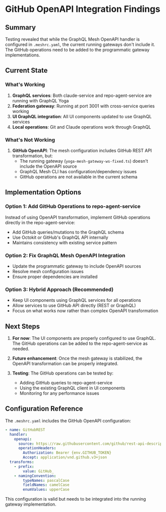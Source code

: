 # GitHub OpenAPI Integration Findings

## Summary
Testing revealed that while the GraphQL Mesh OpenAPI handler is configured in `.meshrc.yaml`, the current running gateways don't include it. The GitHub operations need to be added to the programmatic gateway implementations.

## Current State

### What's Working
1. **GraphQL services**: Both claude-service and repo-agent-service are running with GraphQL Yoga
2. **Federation gateway**: Running at port 3001 with cross-service queries working
3. **UI GraphQL integration**: All UI components updated to use GraphQL services
4. **Local operations**: Git and Claude operations work through GraphQL

### What's Not Working
1. **GitHub OpenAPI**: The mesh configuration includes GitHub REST API transformation, but:
   - The running gateway (`yoga-mesh-gateway-ws-fixed.ts`) doesn't include the OpenAPI source
   - GraphQL Mesh CLI has configuration/dependency issues
   - GitHub operations are not available in the current schema

## Implementation Options

### Option 1: Add GitHub Operations to repo-agent-service
Instead of using OpenAPI transformation, implement GitHub operations directly in the repo-agent-service:
- Add GitHub queries/mutations to the GraphQL schema
- Use Octokit or GitHub's GraphQL API internally
- Maintains consistency with existing service pattern

### Option 2: Fix GraphQL Mesh OpenAPI Integration
- Update the programmatic gateway to include OpenAPI sources
- Resolve mesh configuration issues
- Ensure proper dependencies are installed

### Option 3: Hybrid Approach (Recommended)
- Keep UI components using GraphQL services for all operations
- Allow services to use GitHub API directly (REST or GraphQL)
- Focus on what works now rather than complex OpenAPI transformation

## Next Steps

1. **For now**: The UI components are properly configured to use GraphQL. The GitHub operations can be added to the repo-agent-service as needed.

2. **Future enhancement**: Once the mesh gateway is stabilized, the OpenAPI transformation can be properly integrated.

3. **Testing**: The GitHub operations can be tested by:
   - Adding GitHub queries to repo-agent-service
   - Using the existing GraphQL client in UI components
   - Monitoring for any performance issues

## Configuration Reference

The `.meshrc.yaml` includes the GitHub OpenAPI configuration:
```yaml
- name: GitHubREST
  handler:
    openapi:
      source: https://raw.githubusercontent.com/github/rest-api-description/main/descriptions/api.github.com/api.github.com.json
      operationHeaders:
        Authorization: Bearer {env.GITHUB_TOKEN}
        Accept: application/vnd.github.v3+json
  transforms:
    - prefix:
        value: GitHub_
    - namingConvention:
        typeNames: pascalCase
        fieldNames: camelCase
        enumValues: upperCase
```

This configuration is valid but needs to be integrated into the running gateway implementation.
